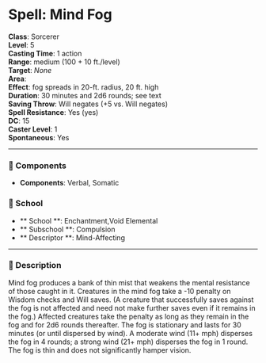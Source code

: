
# Spell: Mind Fog
**Class**: Sorcerer  
**Level**: 5  
**Casting Time**: 1 action  
**Range**: medium (100 + 10 ft./level)  
**Target**: _None_  
**Area**:   
**Effect**: fog spreads in 20-ft. radius, 20 ft. high  
**Duration**: 30 minutes and 2d6 rounds; see text  
**Saving Throw**: Will negates (+5 vs. Will negates)  
**Spell Resistance**: Yes (yes)  
**DC**: 15  
**Caster Level**: 1  
**Spontaneous**: Yes

---

### 🔮 Components
- **Components**: Verbal, Somatic

### 🏫 School
- ** School **: Enchantment,Void Elemental
- ** Subschool **: Compulsion
- ** Descriptor **: Mind-Affecting
---

### 📜 Description
Mind fog produces a bank of thin mist that weakens the mental resistance of those caught in it. Creatures in the mind fog take a -10 penalty on Wisdom checks and Will saves. (A creature that successfully saves against the fog is not affected and need not make further saves even if it remains in the fog.) Affected creatures take the penalty as long as they remain in the fog and for 2d6 rounds thereafter. The fog is stationary and lasts for 30 minutes (or until dispersed by wind). A moderate wind (11+ mph) disperses the fog in 4 rounds; a strong wind (21+ mph) disperses the fog in 1 round. The fog is thin and does not significantly hamper vision.
